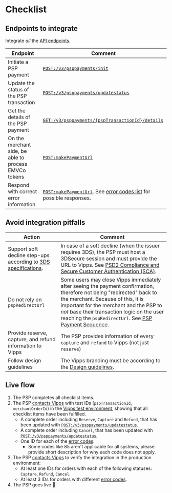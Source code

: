 <!-- START_METADATA
---
title: PSP API checklist
sidebar_label: Checklist
sidebar_position: 35
description: Checklist for full integration with the PSP API.
pagination_next: null
pagination_prev: null
---
END_METADATA -->

# Checklist

## Endpoints to integrate

Integrate _all_ the [API endpoints](https://developer.vippsmobilepay.com/api/psp).

| Endpoint | Comment |
|----------|---------|
| Initiate a PSP payment | [`POST:/v3/psppayments/init`](https://developer.vippsmobilepay.com/api/psp#tag/Vipps-PSP-API/operation/initiatePaymentV3UsingPOST) |
| Update the status of the PSP transaction | [`POST:/v3/psppayments/updatestatus`](https://developer.vippsmobilepay.com/api/psp#tag/Vipps-PSP-API/operation/updatestatusUsingPOST) |
| Get the details of the PSP payment | [`GET:/v3/psppayments/{pspTransactionId}/details`](https://developer.vippsmobilepay.com/api/psp#tag/Vipps-PSP-API/operation/getPSPPaymentDetailsUsingGET) |
| On the merchant side, be able to process EMVCo tokens | [`POST:makePaymentUrl`](https://developer.vippsmobilepay.com/api/psp#tag/Endpoints-required-by-Vipps-from-the-PSP/operation/makePaymentV3UsingPOST) |
| Respond with correct error information  | [`POST:makePaymentUrl`](https://developer.vippsmobilepay.com/api/psp#tag/Endpoints-required-by-Vipps-from-the-PSP/operation/makePaymentV3UsingPOST).  See [error codes list](vipps-psp-api.md#error-codes) for possible responses.|

## Avoid integration pitfalls

| Action | Comment   |
|--------|-----------|
| Support soft decline step-ups according to [3DS specifications](vipps-psp-api.md#psd2-compliance-and-secure-customer-authentication-sca). |  In case of a soft decline (when the issuer requires 3DS), the PSP must host a 3DSecure session and must provide the URL to Vipps. See [PSD2 Compliance and Secure Customer Authentication (SCA)](./vipps-psp-api.md#psd2-compliance-and-secure-customer-authentication-sca). |
| Do not rely on `pspRedirectUrl`  |  Some users may close Vipps immediately after seeing the payment confirmation, therefore not being "redirected" back to the merchant. Because of this, it is important for the merchant and the PSP to _not_ base their transaction logic on the user reaching the `pspRedirectUrl`. See [PSP Payment Sequence](vipps-psp-api.md#psp-payment-sequence). |
| Provide reserve, capture, and refund information to Vipps | The PSP provides information of every `capture` and `refund` to Vipps (not just `reserve`) |
| Follow design guidelines     | The Vipps branding must be according to the [Design guidelines](https://developer.vippsmobilepay.com/docs/design-guidelines).|

## Live flow

1. The PSP completes all checklist items.
2. The PSP [contacts Vipps](https://developer.vippsmobilepay.com/docs/contact) with test IDs (`pspTransactionId`, `merchantOrderId`) in the [Vipps test environment](https://developer.vippsmobilepay.com/docs/test-environment), showing that all checklist items have been fulfilled.
   * A complete order including `Reserve`, `Capture` and `Refund`, that has been updated with [`POST:/v3/psppayments/updatestatus`](https://developer.vippsmobilepay.com/api/psp#tag/Vipps-PSP-API/operation/updatestatusUsingPOST).
   * A complete order including `Cancel`, that has been updated with [`POST:/v3/psppayments/updatestatus`](https://developer.vippsmobilepay.com/api/psp#tag/Vipps-PSP-API/operation/updatestatusUsingPOST).
   * One ID for each of the [error codes](vipps-psp-api.md#errors).
       * Some codes like 85 aren't applicable for all systems, please provide short description for why each code does not apply.
3. The PSP [contacts Vipps](https://developer.vippsmobilepay.com/docs/contact) to verify the integration in the production environment:
   * At least one IDs for orders with each of the following statuses: `Capture`, `Refund`, `Cancel`.
   * At least 3 IDs for orders with different [error codes](vipps-psp-api.md#errors).
4. The PSP goes live 🎉

